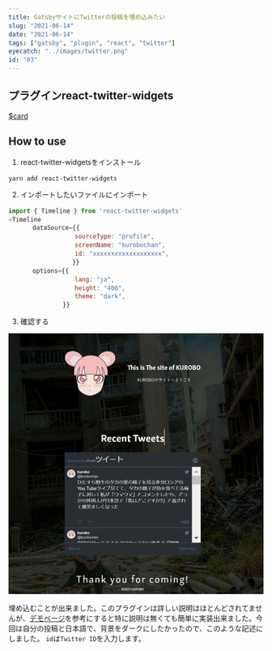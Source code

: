 ```yaml
---
title: GatsbyサイトにTwitterの投稿を埋め込みたい
slug: "2021-06-14"
date: "2021-06-14"
tags: ["gatsby", "plugin", "react", "twitter"]
eyecatch: "../images/twitter.png"
id: "03"
---
```


## プラグインreact-twitter-widgets

[$card](https://github.com/andrewsuzuki/react-twitter-widgets)

## How to use

1. react-twitter-widgetsをインストール

```shell
yarn add react-twitter-widgets
```

2. インポートしたいファイルにインポート

```js:title=twitterWidgets.js
import { Timeline } from 'react-twitter-widgets'
<Timeline
　　　　dataSource={{
　　　　　　　　　　　sourceType: "profile",
　　　　　　　　　　　screenName: "kurobochan",
　　　　　　　　　　　id: "xxxxxxxxxxxxxxxxxxx",
 　　　　　　　　　　}}
　　　　options={{
　　　　　　　　　　　lang: "ja",
　　　　　　　　　　　height: "400",
　　　　　　　　　　　theme: "dark",
　　　　　　　　　}}
```

3. 確認する

![twitterPost](../images/TwitterPosts.jpg "Twitter Post")

埋め込むことが出来ました。このプラグインは詳しい説明はほとんどされてませんが、[デモページ](https://andrewsuzuki.github.io/react-twitter-widgets/?path=/story/timeline--profile-basic)を参考にすると特に説明は無くても簡単に実装出来ました。今回は自分の投稿と日本語で、背景をダークにしたかったので、このような記述にしました。
`id`は`Twitter ID`を入力します。